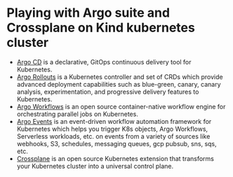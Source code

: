# Playing with Argo suite and Crossplane on Kind kubernetes cluster

* [Argo CD](https://argo-cd.readthedocs.io/en/stable/) is a declarative, GitOps continuous delivery tool for Kubernetes.
* [Argo Rollouts](https://argoproj.github.io/argo-rollouts/) is a Kubernetes controller and set of CRDs which provide advanced deployment capabilities such as blue-green, canary, canary analysis, experimentation, and progressive delivery features to Kubernetes.
* [Argo Workflows](https://argo-workflows.readthedocs.io/en/stable/) is an open source container-native workflow engine for orchestrating parallel jobs on Kubernetes.
* [Argo Events](https://argoproj.github.io/argo-events/) is an event-driven workflow automation framework for Kubernetes which helps you trigger K8s objects, Argo Workflows, Serverless workloads, etc. on events from a variety of sources like webhooks, S3, schedules, messaging queues, gcp pubsub, sns, sqs, etc.
* [Crossplane](https://www.crossplane.io/) is an open source Kubernetes extension that transforms your Kubernetes cluster into a universal control plane.

